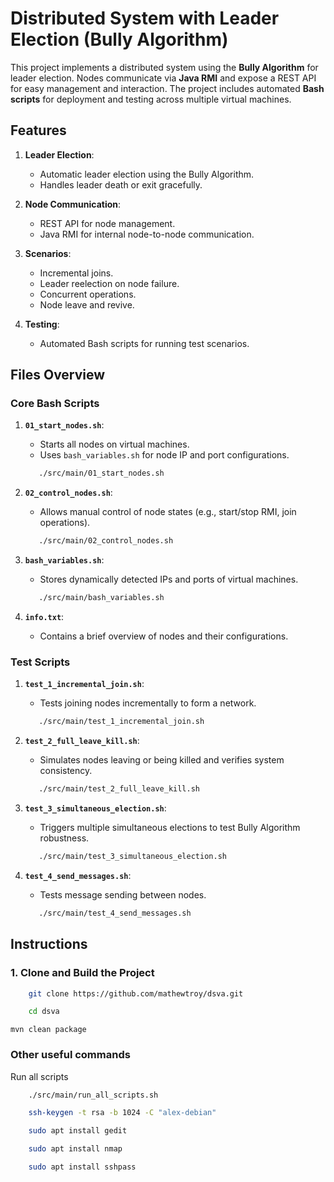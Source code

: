 # Distributed System with Leader Election (Bully Algorithm)


This project implements a distributed system using the **Bully Algorithm** for leader election.
Nodes communicate via **Java RMI** and expose a REST API for easy management and interaction. 
The project includes automated **Bash scripts** for deployment and testing across multiple virtual machines.


## Features

1. **Leader Election**:
    - Automatic leader election using the Bully Algorithm.
    - Handles leader death or exit gracefully.

2. **Node Communication**:
    - REST API for node management.
    - Java RMI for internal node-to-node communication.

3. **Scenarios**:
    - Incremental joins.
    - Leader reelection on node failure.
    - Concurrent operations.
    - Node leave and revive.

4. **Testing**:
    - Automated Bash scripts for running test scenarios.


## Files Overview

### Core Bash Scripts

1. **`01_start_nodes.sh`**:
    - Starts all nodes on virtual machines.
    - Uses `bash_variables.sh` for node IP and port configurations.
    ```bash
       ./src/main/01_start_nodes.sh
    ```

2. **`02_control_nodes.sh`**:
    - Allows manual control of node states (e.g., start/stop RMI, join operations).
   ```bash
      ./src/main/02_control_nodes.sh
   ```

3. **`bash_variables.sh`**:
   - Stores dynamically detected IPs and ports of virtual machines.
   ```bash
      ./src/main/bash_variables.sh
   ```

4. **`info.txt`**:
    - Contains a brief overview of nodes and their configurations.
 
### Test Scripts

1. **`test_1_incremental_join.sh`**:
    - Tests joining nodes incrementally to form a network.
   ```bash
      ./src/main/test_1_incremental_join.sh
   ```

2. **`test_2_full_leave_kill.sh`**:
    - Simulates nodes leaving or being killed and verifies system consistency.
   ```bash
      ./src/main/test_2_full_leave_kill.sh
   ```

3. **`test_3_simultaneous_election.sh`**:
    - Triggers multiple simultaneous elections to test Bully Algorithm robustness.
   ```bash
      ./src/main/test_3_simultaneous_election.sh
   ```

4. **`test_4_send_messages.sh`**:
    - Tests message sending between nodes.
   ```bash
      ./src/main/test_4_send_messages.sh
   ```

## Instructions

### 1. Clone and Build the Project
```bash
    git clone https://github.com/mathewtroy/dsva.git
   ```
``` bash 
    cd dsva
```

```
mvn clean package
```

### Other useful commands
Run all scripts
``` bash 
    ./src/main/run_all_scripts.sh
```

``` bash 
    ssh-keygen -t rsa -b 1024 -C "alex-debian"
```

``` bash 
    sudo apt install gedit
```

``` bash 
    sudo apt install nmap
```

``` bash 
    sudo apt install sshpass
```
